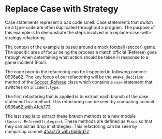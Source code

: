 # Replace Case with Strategy

Case statements represent a bad code smell. Case statements that switch on a type-code are often duplicated throughout a program.
The purpose of this example is to demonstrate the steps involved in a replace-case-with-strategy refactoring.

The context of the example is based around a mock football (soccer) game. The specific area of focus being the process a match official (Referee) goes through when determining what action should be taken in response to a game incident (Foul).

The code prior to the refactoring can be inspected in following commit: [0906a62](https://github.com/mattfreer/replace_case_with_strategy/commit/0906a62). The key focus of our refactoring will be the `#make_decision` method of the [Soccer::Referee](https://github.com/mattfreer/replace_case_with_strategy/blob/0906a62/lib/soccer/referee.rb) class which contains a `case` statement that switches on `incident.type`.

The first refactoring that is applied is to extract each branch of the case statement to a method. This refactoring can be seen by comparing commit [0906a62 with 4fcb773](https://github.com/mattfreer/replace_case_with_strategy/compare/0906a62...4fcb773)

The last step is to extract these branch methods to a new module (`Soccer::RefereeStrategies`). These methods are defined as `Procs` so that they can act as drop in strategies. This refactoring can be seen by comparing commit [4fcb773 with 6b65d72](https://github.com/mattfreer/replace_case_with_strategy/compare/4fcb773...6b65d72).

